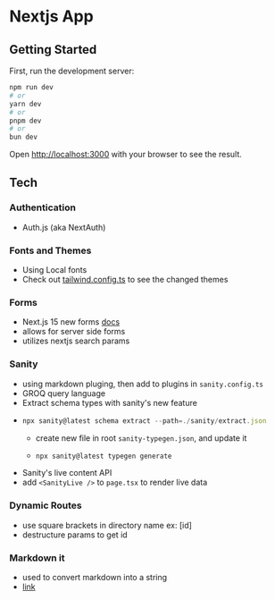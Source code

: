 # Nextjs App

## Getting Started

First, run the development server:

```bash
npm run dev
# or
yarn dev
# or
pnpm dev
# or
bun dev
```

Open [http://localhost:3000](http://localhost:3000) with your browser to see the result.

## Tech

### Authentication

- Auth.js (aka NextAuth)

### Fonts and Themes

- Using Local fonts
- Check out [tailwind.config.ts](tailwind.config.ts) to see the changed themes

### Forms

- Next.js 15 new forms [docs](https://nextjs.org/docs/app/api-reference/components/form)
- allows for server side forms
- utilizes nextjs search params

### Sanity

- using markdown pluging, then add to plugins in `sanity.config.ts`
- GROQ query language
- Extract schema types with sanity's new feature
- ```ts
  npx sanity@latest schema extract --path=./sanity/extract.json
  ```
  - create new file in root `sanity-typegen.json`, and update it
  - ```bash
    npx sanity@latest typegen generate
    ```
- Sanity's live content API
- add `<SanityLive />` to `page.tsx` to render live data

### Dynamic Routes

- use square brackets in directory name ex: [id]
- destructure params to get id

### Markdown it

- used to convert markdown into a string
- [link](https://www.npmjs.com/package/markdown-it)
